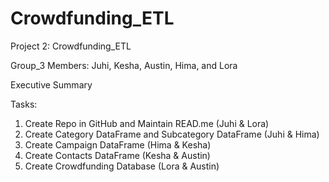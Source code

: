 # Crowdfunding_ETL

Project 2: Crowdfunding_ETL

Group_3 Members: Juhi, Kesha, Austin, Hima, and Lora

Executive Summary

Tasks:
1. Create Repo in GitHub and Maintain READ.me (Juhi & Lora)
2. Create Category DataFrame and Subcategory DataFrame (Juhi & Hima)
3. Create Campaign DataFrame (Hima & Kesha)
4. Create Contacts DataFrame (Kesha & Austin)
5. Create Crowdfunding Database (Lora & Austin)
